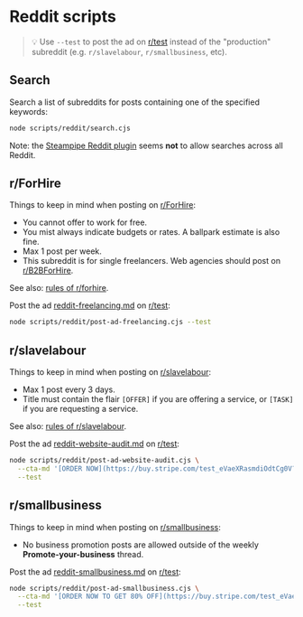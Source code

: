 # Reddit scripts

> :bulb: Use `--test` to post the ad on [r/test](https://www.reddit.com/r/test/) instead of the "production" subreddit (e.g. `r/slavelabour`, `r/smallbusiness`, etc).

## Search

Search a list of subreddits for posts containing one of the specified keywords:

```sh
node scripts/reddit/search.cjs
```

Note: the [Steampipe Reddit plugin](https://hub.steampipe.io/plugins/turbot/reddit) seems **not** to allow searches across all Reddit.

## r/ForHire

Things to keep in mind when posting on [r/ForHire](https://www.reddit.com/r/ForHire/):

- You cannot offer to work for free.
- You mist always indicate budgets or rates. A ballpark estimate is also fine.
- Max 1 post per week.
- This subreddit is for single freelancers. Web agencies should post on [r/B2BForHire](https://www.reddit.com/r/B2BForHire/).

See also: [rules of r/forhire](https://www.reddit.com/r/forhire/comments/44aeko/rules_guidelines_read_before_posting/).

Post the ad [reddit-freelancing.md](../../assets/ads/reddit-freelancing.md) on [r/test](https://www.reddit.com/r/test/):

```sh
node scripts/reddit/post-ad-freelancing.cjs --test
```

## r/slavelabour

Things to keep in mind when posting on [r/slavelabour](https://www.reddit.com/r/slavelabour/):

- Max 1 post every 3 days.
- Title must contain the flair `[OFFER]` if you are offering a service, or `[TASK]` if you are requesting a service.

See also: [rules of r/slavelabour](https://www.reddit.com/r/slavelabour/wiki/rules/).

Post the ad [reddit-website-audit.md](../../assets/ads/reddit-website-audit.md) on [r/test](https://www.reddit.com/r/test/):

```sh
node scripts/reddit/post-ad-website-audit.cjs \
  --cta-md '[ORDER NOW](https://buy.stripe.com/test_eVaeXRasmdiOdtCg0V?prefilled_promo_code=REDDITSLAVELABOUR80)' \
  --test
```

## r/smallbusiness

Things to keep in mind when posting on [r/smallbusiness](https://www.reddit.com/r/smallbusiness/):

- No business promotion posts are allowed outside of the weekly **Promote-your-business** thread.

Post the ad [reddit-smallbusiness.md](../../assets/ads/reddit-smallbusiness.md) on [r/test](https://www.reddit.com/r/test/):

```sh
node scripts/reddit/post-ad-smallbusiness.cjs \
  --cta-md '[ORDER NOW TO GET 80% OFF](https://buy.stripe.com/test_eVaeXRasmdiOdtCg0V?prefilled_promo_code=REDDITSMALLBUSINESS80)' \
  --test
```
